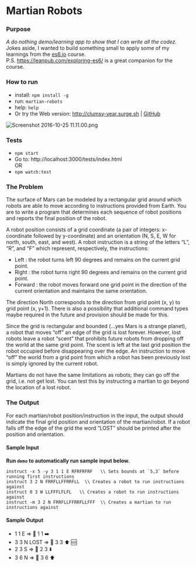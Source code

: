 # Martian Robots #

### Purpose ###
*A do nothing demo/learning app to show that I can write all the codez.*  
Jokes aside, I wanted to build something small to apply some of my learnings from the [es6.io](https://goo.gl/CAHYi0) course.  
P.S. https://leanpub.com/exploring-es6/ is a great companion for the course.  

### How to run ###
- install: `npm install -g`  
- run: `martian-robots`
- help: `help`
- Or try the Web version: http://clumsy-year.surge.sh  | [GitHub](https://github.com/komplexb/martian-robots-web) 

![Screenshot 2016-10-25 11.11.00.png](http://g.recordit.co/mr9kdcxDX0.gif)

### Tests ###
- `npm start`  
- Go to: http://localhost:3000/tests/index.html  
OR
- `npm watch:test`


### The Problem ###
The surface of Mars can be modeled by a rectangular grid around which robots are able to
move according to instructions provided from Earth. You are to write a program that
determines each sequence of robot positions and reports the final position of the robot.  

A robot position consists of a grid coordinate (a pair of integers: x-coordinate followed by
y-coordinate) and an orientation (N, S, E, W for north, south, east, and west).
A robot instruction is a string of the letters “L”, “R”, and “F” which represent, respectively, the
instructions:  
- Left : the robot turns left 90 degrees and remains on the current grid point.  
- Right : the robot turns right 90 degrees and remains on the current grid point.  
- Forward : the robot moves forward one grid point in the direction of the current orientation and maintains the same orientation.  

The direction North corresponds to the direction from grid point (x, y) to grid point (x, y+1).
There is also a possibility that additional command types maybe required in the future and
provision should be made for this.  

Since the grid is rectangular and bounded (…yes Mars is a strange planet), a robot that
moves “off” an edge of the grid is lost forever. However, lost robots leave a robot “scent” that
prohibits future robots from dropping off the world at the same grid point. The scent is left at
the last grid position the robot occupied before disappearing over the edge. An instruction to
move “off” the world from a grid point from which a robot has been previously lost is simply
ignored by the current robot.  

Martians do not have the same limitations as robots;  they can go off the grid, i.e. not get lost. You can test this by instructing a martian to go beyond the location of a lost robot.

### The Output ###
For each martian/robot position/instruction in the input, the output should indicate the final grid
position and orientation of the martian/robot. If a robot falls off the edge of the grid the word “LOST”
should be printed after the position and orientation.  

#### Sample Input ####
**Run `demo` to automatically run sample input below.**

```
instruct -x 5 -y 3 1 1 E RFRFRFRF   \\ Sets bounds at `5,3` before running first instructions
instruct 3 2 N FRRFLLFFRRFLL  \\ Creates a robot to run instructions against
instruct 0 3 W LLFFFLFLFL   \\ Creates a robot to run instructions against
instruct -m 3 2 N FRRFLLFFRRFLLFFF  \\ Creates a martian to run instructions against
```

#### Sample Output ####
- 1 1 E => 🤖 1 1 ➡️
- 3 3 N LOST => 🤖 3 3 ⬆️ 🆘
- 2 3 S => 🤖 2 3 ⬇️
- 3 6 N => 👾 3 6 ⬆️
